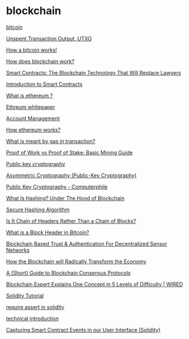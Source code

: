 # blockchain
<a href = "https://bitcoin.org/bitcoin.pdf"> bitcoin </a> <br/>

<a href = "https://smithandcrown.com/glossary/unspent-transaction-outputs-utxo/"> Unspent Transaction Output, UTXO </a> <br/>

<a href = "https://www.ccn.com/bitcoin-cash-pools-the-majority-of-bitcoin-sv-blocks-are-mined-by-unknown-yes-really/"> How a bitcoin works! </a> <br/>

<a href = "https://onezero.medium.com/how-does-the-blockchain-work-98c8cd01d2ae"> How does blockchain work? </a> <br/>

<a href = "https://blockgeeks.com/guides/smart-contracts/"> Smart Contracts: The Blockchain Technology That Will Replace Lawyers</a> <br/>

<a href="https://docs.soliditylang.org/en/develop/introduction-to-smart-contracts.html">Introduction to Smart Contracts</a> <br/>

<a href="https://ethdocs.org/en/latest/introduction/what-is-ethereum.html">What is ethereum ? <a/><br/>
  
<a href="https://ethereum.org/en/whitepaper/"> Ethreum whitepaper<a/><br/>

<a href="https://ethdocs.org/en/latest/account-management.html"> Account Management<a/> <br/>
  
<a href="https://www.coindesk.com/learn/ethereum-101/how-ethereum-works"> How ethereum works?<a/> <br/>

<a href="https://ethereum.stackexchange.com/questions/3/what-is-meant-by-the-term-gas"> What is meant by gas in transaction?<a/><br/>
    
<a href="https://blockgeeks.com/guides/proof-of-work-vs-proof-of-stake/">Proof of Work vs Proof of Stake: Basic Mining Guide</a><br/>
    
<a href="https://www.globalsign.com/en/ssl-information-center/what-is-public-key-cryptography">Public key cryptography<a/><br/>
      
<a href="https://searchsecurity.techtarget.com/definition/asymmetric-cryptography"> Asymmetric Cryptography (Public-Key Cryptography)<a/> <br/>
    
<a href="https://www.youtube.com/watch?v=GSIDS_lvRv4">Public Key Cryptography - Computerphile<a/><br/>
  
<a href="https://blockgeeks.com/guides/what-is-hashing/"> What Is Hashing? Under The Hood of Blockchain</a>
  
<a href="https://www.youtube.com/watch?v=DMtFhACPnTY"> Secure Hashing Algorithm<a/>

<a href="https://bitcoin.stackexchange.com/questions/35448/is-it-chain-of-headers-rather-than-a-chain-of-blocks">Is It Chain of Headers Rather Than a Chain of Blocks?<a/>
  
<a href="https://www.cryptocompare.com/coins/guides/what-is-a-block-header-in-bitcoin/">What is a Block Header in Bitcoin?<a/>
  
<a href= "https://arxiv.org/pdf/1706.01730.pdf">Blockchain Based Trust & Authentication For Decentralized Sensor Networks<a/>
  
<a href="https://www.ted.com/talks/bettina_warburg_how_the_blockchain_will_radically_transform_the_economy?utm_campaign=tedspread--b&utm_medium=referral&utm_source=tedcomshare">How the Blockchain will Radically Transform the Economy<a/>
  
<a href="https://www.coindesk.com/short-guide-blockchain-consensus-protocols">A (Short) Guide to Blockchain Consensus Protocols<a/>
  
<a href="https://www.youtube.com/watch?v=hYip_Vuv8J0">Blockchain Expert Explains One Concept in 5 Levels of Difficulty | WIRED<a/>
  
<a href="https://ethereumbuilders.gitbooks.io/guide/content/en/solidity_tutorials.html">Solidity Tutorial<a/>
  
<a href="https://medium.com/blockchannel/the-use-of-revert-assert-and-require-in-solidity-and-the-new-revert-opcode-in-the-evm-1a3a7990e06e">require assert in solidity<a/>
  
<a href="https://media.consensys.net/technical-introduction-to-events-and-logs-in-ethereum-a074d65dd61e">technical introduction<a/> 
  
<a href="https://www.youtube.com/watch?v=L5Au5DY8eL4"> Capturing Smart Contract Events in our User Interface (Solidity)<a/>
  
    


 
